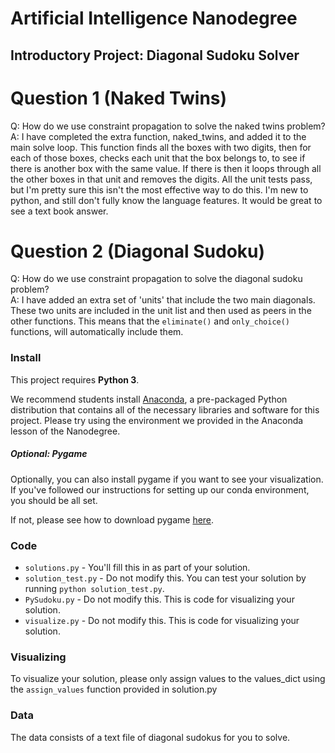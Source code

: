 # Artificial Intelligence Nanodegree
## Introductory Project: Diagonal Sudoku Solver

# Question 1 (Naked Twins)
Q: How do we use constraint propagation to solve the naked twins problem?  
A: I have completed the extra function, naked_twins, and added it to the main solve loop.
This function finds all the boxes with two digits, then for each of those boxes, checks each unit that the box belongs to,
to see if there is another box with the same value. If there is then it loops through all the other boxes in that unit and
removes the digits.
All the unit tests pass, but I'm pretty sure this isn't the most effective way to do this. I'm new to python, and still don't fully know the language features. It would be great to see a text book answer.



# Question 2 (Diagonal Sudoku)
Q: How do we use constraint propagation to solve the diagonal sudoku problem?  
A: I have added an extra set of 'units' that include the two main diagonals. These two units are included in the
unit list and then used as peers in the other functions. This means that the ```eliminate()``` and ```only_choice()``` functions,
will automatically include them.

### Install

This project requires **Python 3**.

We recommend students install [Anaconda](https://www.continuum.io/downloads), a pre-packaged Python distribution that contains all of the necessary libraries and software for this project.
Please try using the environment we provided in the Anaconda lesson of the Nanodegree.

##### Optional: Pygame

Optionally, you can also install pygame if you want to see your visualization. If you've followed our instructions for setting up our conda environment, you should be all set.

If not, please see how to download pygame [here](http://www.pygame.org/download.shtml).

### Code

* `solutions.py` - You'll fill this in as part of your solution.
* `solution_test.py` - Do not modify this. You can test your solution by running `python solution_test.py`.
* `PySudoku.py` - Do not modify this. This is code for visualizing your solution.
* `visualize.py` - Do not modify this. This is code for visualizing your solution.

### Visualizing

To visualize your solution, please only assign values to the values_dict using the ```assign_values``` function provided in solution.py

### Data

The data consists of a text file of diagonal sudokus for you to solve.
